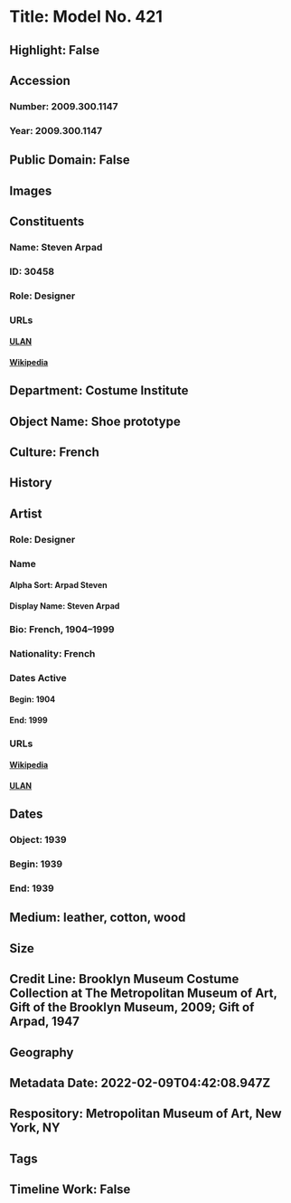 # Title: Model No. 421
## Highlight: False
## Accession
### Number: 2009.300.1147
### Year: 2009.300.1147
## Public Domain: False
## Images
## Constituents
### Name: Steven Arpad
### ID: 30458
### Role: Designer
### URLs
#### [ULAN](http://vocab.getty.edu/page/ulan/500524748)
#### [Wikipedia](https://www.wikidata.org/wiki/Q67175869)
## Department: Costume Institute
## Object Name: Shoe prototype
## Culture: French
## History
## Artist
### Role: Designer
### Name
#### Alpha Sort: Arpad Steven
#### Display Name: Steven Arpad
### Bio: French, 1904–1999
### Nationality: French
### Dates Active
#### Begin: 1904
#### End: 1999
### URLs
#### [Wikipedia](https://www.wikidata.org/wiki/Q67175869)
#### [ULAN](http://vocab.getty.edu/page/ulan/500524748)
## Dates
### Object: 1939
### Begin: 1939
### End: 1939
## Medium: leather, cotton, wood
## Size
## Credit Line: Brooklyn Museum Costume Collection at The Metropolitan Museum of Art, Gift of the Brooklyn Museum, 2009; Gift of Arpad, 1947
## Geography
## Metadata Date: 2022-02-09T04:42:08.947Z
## Respository: Metropolitan Museum of Art, New York, NY
## Tags
## Timeline Work: False